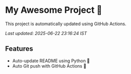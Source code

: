 # My Awesome Project 🚀

This project is automatically updated using GitHub Actions.

_Last updated: 2025-06-22 23:16:24 IST_

## Features
- Auto-update README using Python 🐍
- Auto Git push with GitHub Actions 🤖
